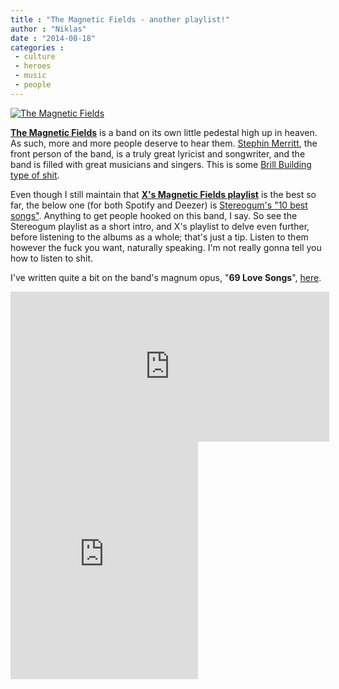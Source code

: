 ```yaml
---
title : "The Magnetic Fields - another playlist!"
author : "Niklas"
date : "2014-08-18"
categories : 
 - culture
 - heroes
 - music
 - people
---
```


[![The Magnetic Fields](https://niklasblog.com/wp-content/104574-magnetic_fields.jpg)](https://niklasblog.com/wp-content/104574-magnetic_fields.jpg)

**[The Magnetic Fields](http://www.houseoftomorrow.com/tmf.php)** is a band on its own little pedestal high up in heaven. As such, more and more people deserve to hear them. [Stephin Merritt](http://en.wikipedia.org/wiki/Stephin_Merritt), the front person of the band, is a truly great lyricist and songwriter, and the band is filled with great musicians and singers. This is some [Brill Building type of shit](http://en.wikipedia.org/wiki/Brill_Building#Writers).

Even though I still maintain that [**X's Magnetic Fields playlist**](https://niklasblog.com/?p=12752) is the best so far, the below one (for both Spotify and Deezer) is [Stereogum's "10 best songs"](http://www.stereogum.com/1379972/the-10-best-magnetic-fields-songs/top-stories/lead-story). Anything to get people hooked on this band, I say. So see the Stereogum playlist as a short intro, and X's playlist to delve even further, before listening to the albums as a whole; that's just a tip. Listen to them however the fuck you want, naturally speaking. I'm not really gonna tell you how to listen to shit.

I've written quite a bit on the band's magnum opus, "**69 Love Songs**", [here](https://niklasblog.com/?p=3310).

<iframe scrolling="no" frameborder="0" allowtransparency="true" src="http://www.deezer.com/plugins/player?autoplay=false&amp;playlist=true&amp;width=510&amp;height=240&amp;cover=true&amp;type=playlist&amp;id=961398855&amp;title=&amp;app_id=undefined" width="510" height="240"></iframe>

<iframe src="https://embed.spotify.com/?uri=spotify:user:pivic:playlist:0tUSTwYHVsrgJbnldSsfNE" width="300" height="380" frameborder="0" allowtransparency="true"></iframe>
